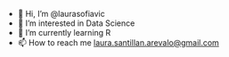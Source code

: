 - 👋 Hi, I’m @laurasofiavic
- 👀 I’m interested in Data Science
- 🌱 I’m currently learning R
- 📫 How to reach me laura.santillan.arevalo@gmail.com

<!---
laurasofiavic/laurasofiavic is a ✨ special ✨ repository because its `README.md` (this file) appears on your GitHub profile.
You can click the Preview link to take a look at your changes.
--->
